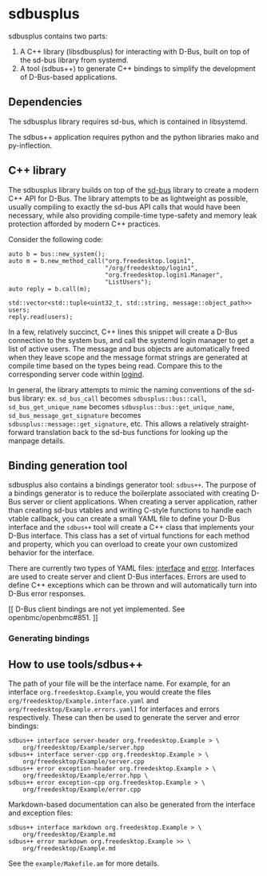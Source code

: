 # sdbusplus

sdbusplus contains two parts:

1. A C++ library (libsdbusplus) for interacting with D-Bus, built on top of
   the sd-bus library from systemd.
2. A tool (sdbus++) to generate C++ bindings to simplify the development of
   D-Bus-based applications.

## Dependencies

The sdbusplus library requires sd-bus, which is contained in libsystemd.

The sdbus++ application requires python and the python libraries mako
and py-inflection.

## C++ library

The sdbusplus library builds on top of the
[sd-bus](http://0pointer.net/blog/the-new-sd-bus-api-of-systemd.html)
library to create a modern C++ API for D-Bus.  The library attempts to be
as lightweight as possible, usually compiling to exactly the sd-bus API
calls that would have been necessary, while also providing compile-time
type-safety and memory leak protection afforded by modern C++ practices.

Consider the following code:
```
auto b = bus::new_system();
auto m = b.new_method_call("org.freedesktop.login1",
                           "/org/freedesktop/login1",
                           "org.freedesktop.login1.Manager",
                           "ListUsers");
auto reply = b.call(m);

std::vector<std::tuple<uint32_t, std::string, message::object_path>> users;
reply.read(users);
```

In a few, relatively succinct, C++ lines this snippet will create a D-Bus
connection to the system bus, and call the systemd login manager to get a
list of active users.  The message and bus objects are automatically freed
when they leave scope and the message format strings are generated at compile
time based on the types being read.  Compare this to the corresponding server
code within [logind](https://github.com/systemd/systemd/blob/d60c527009133a1ed3d69c14b8c837c790e78d10/src/login/logind-dbus.c#L496).

In general, the library attempts to mimic the naming conventions of the sd-bus
library: ex. `sd_bus_call` becomes `sdbusplus::bus::call`,
`sd_bus_get_unique_name` becomes `sdbusplus::bus::get_unique_name`,
`sd_bus_message_get_signature` becomes `sdbusplus::message::get_signature`,
etc.  This allows a relatively straight-forward translation back to the sd-bus
functions for looking up the manpage details.

## Binding generation tool

sdbusplus also contains a bindings generator tool: `sdbus++`.  The purpose of
a bindings generator is to reduce the boilerplate associated with creating
D-Bus server or client applications.  When creating a server application,
rather than creating sd-bus vtables and writing C-style functions to handle
each vtable callback, you can create a small YAML file to define your D-Bus
interface and the `sdbus++` tool will create a C++ class that implements your
D-Bus interface.  This class has a set of virtual functions for each method
and property, which you can overload to create your own customized behavior
for the interface.

There are currently two types of YAML files: [interface](docs/interface.md) and
[error](docs/error.md).  Interfaces are used to create server and client D-Bus
interfaces.  Errors are used to define C++ exceptions which can be thrown and
will automatically turn into D-Bus error responses.

[[ D-Bus client bindings are not yet implemented.  See openbmc/openbmc#851. ]]

### Generating bindings

## How to use tools/sdbus++

The path of your file will be the interface name. For example, for an interface
`org.freedesktop.Example`, you would create the files
`org/freedesktop/Example.interface.yaml` and
`org/freedesktop/Example.errors.yaml]` for interfaces and errors respectively.
These can then be used to generate the server and error bindings:
```
sdbus++ interface server-header org.freedesktop.Example > \
    org/freedesktop/Example/server.hpp
sdbus++ interface server-cpp org.freedesktop.Example > \
    org/freedesktop/Example/server.cpp
sdbus++ error exception-header org.freedesktop.Example > \
    org/freedesktop/Example/error.hpp \
sdbus++ error exception-cpp org.freedesktop.Example > \
    org/freedesktop/Example/error.cpp
```

Markdown-based documentation can also be generated from the interface and
exception files:
```
sdbus++ interface markdown org.freedesktop.Example > \
    org/freedesktop/Example.md
sdbus++ error markdown org.freedesktop.Example >> \
    org/freedesktop/Example.md
```

See the `example/Makefile.am` for more details.
